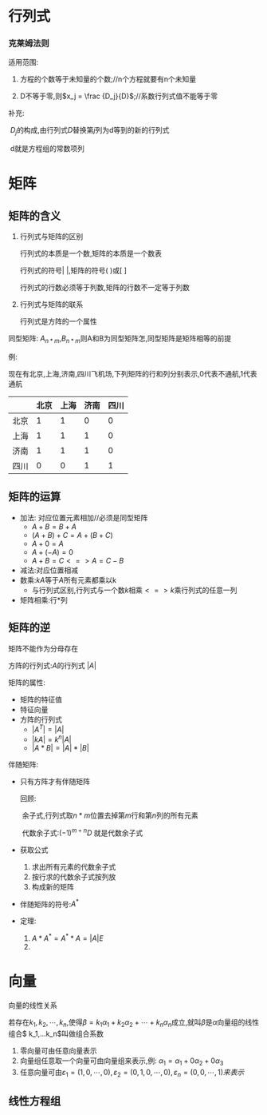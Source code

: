 # 行列式

### 克莱姆法则

适用范围:  

1. 方程的个数等于未知量的个数;//n个方程就要有n个未知量

2. D不等于零,则$x_j = \frac {D_j}{D}$;//系数行列式值不能等于零

补充:

​	$D_j$的构成,由行列式$D$替换第$j$列为d等到的新的行列式

​	d就是方程组的常数项列

# 矩阵

## 矩阵的含义

1. 行列式与矩阵的区别

   行列式的本质是一个数,矩阵的本质是一个数表

   行列式的符号| |,矩阵的符号(  )或[  ]

   行列式的行数必须等于列数,矩阵的行数不一定等于列数

2. 行列式与矩阵的联系

   行列式是方阵的一个属性

同型矩阵: $A_{n*m}$,$B_{n*m}$则A和B为同型矩阵怎,同型矩阵是矩阵相等的前提

例:

现在有北京,上海,济南,四川飞机场,下列矩阵的行和列分别表示,0代表不通航,1代表通航

|      | 北京 | 上海 | 济南 | 四川 |
| ---- | ---- | ---- | ---- | ---- |
| 北京 | 1    | 1    | 0    | 0    |
| 上海 | 1    | 1    | 1    | 0    |
| 济南 | 1    | 1    | 1    | 0    |
| 四川 | 0    | 0    | 1    | 1    |

## 矩阵的运算

- 加法: 对应位置元素相加//必须是同型矩阵
  -  $A + B = B + A$
  - $(A+B)+C = A+(B+C)$
  - $A+0 = A$
  - $A+(-A) = 0$
  - $A + B= C <=> A = C -B$
- 减法:对应位置相减
- 数乘:$kA$等于$A$所有元素都乘以k
  - 与行列式区别,行列式与一个数$k$相乘$<=>k$乘行列式的任意一列
- 矩阵相乘:行$*$列

## 矩阵的逆

矩阵不能作为分母存在

方阵的行列式:$A$的行列式 $|A|$

矩阵的属性:

- 矩阵的特征值
- 特征向量
- 方阵的行列式
  - $|A^T| = |A|$
  - $|kA| = k^n|A|$ 
  - $|A*B| = |A|*|B|$

伴随矩阵:

- 只有方阵才有伴随矩阵

  回顾:

  ​	余子式,行列式取$n*m$位置去掉第$m$行和第$n$列的所有元素

  ​	代数余子式:$(-1)^{m+n}D$ 就是代数余子式

- 获取公式
  1. 求出所有元素的代数余子式
  2. 按行求的代数余子式按列放
  3. 构成新的矩阵
- 伴随矩阵的符号:$A^*$
- 定理:
  1. $A*A^* = A^**A = |A|E$
  2. 



# 向量

向量的线性关系

若存在$k_1,k_2,\cdots,k_n$,使得$\beta = k_1 \alpha_1 + k_2 \alpha_2 + \cdots + k_n\alpha_n$成立,就叫$\beta$是$\alpha$向量组的线性组合$
k_1,...k_n$叫做组合系数



1. 零向量可由任意向量表示
2. 向量组任意取一个向量可由向量组来表示,例: $\alpha_1 = \alpha_1 + 0\alpha_2 + 0\alpha_3$
3. 任意向量可由$\varepsilon_1=(1,0,\cdots,0),\varepsilon_2 = (0,1,0,\cdots,0),\varepsilon_n = (0,0,\cdots,1)来表示$

## 线性方程组

